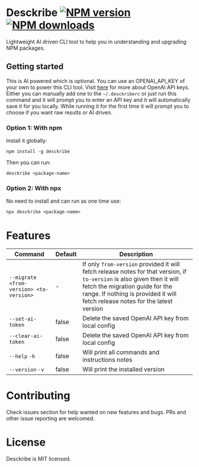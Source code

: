 # Desckribe [![NPM version](https://img.shields.io/npm/v/desckribe.svg?style=flat)](https://npmjs.com/package/desckribe) [![NPM downloads](https://img.shields.io/npm/dm/desckribe.svg?style=flat)](https://npmjs.com/package/desckribe)

Lightweight AI driven CLI tool to help you in understanding and upgrading NPM packages.

## Getting started

This is AI powered which is optional. You can use an OPENAI_API_KEY of your own to power this CLI tool. Visit [here](https://platform.openai.com/) for more about OpenAI API keys. Either you can manually add one to the `~/.desckriberc` or just run this command and it will prompt you to enter an API key and it will automatically save it for you locally. While running it for the first time it will prompt you to choose if you want raw results or AI driven.

### Option 1: With npm

Install it globally:

```shell
npm install -g desckribe
```

Then you can run:

```shell
desckribe <package-name>
```

### Option 2: With npx

No need to install and can run as one time use:

```shell
npx desckribe <package-name>
```

# Features

| Command                                 | Default | Description                                                                                                                                                                                                                                 |
| --------------------------------------- | ------- | ------------------------------------------------------------------------------------------------------------------------------------------------------------------------------------------------------------------------------------------- |
| `--migrate <from-version> <to-version>` | -       | If only `from-version` provided it will fetch release notes for that version, if `to-version` is also given then it will fetch the migration guide for the range. If nothing is provided it will fetch release notes for the latest version |
| `--set-ai-token`                        | false   | Delete the saved OpenAI API key from local config                                                                                                                                                                                           |
| `--clear-ai-token`                      | false   | Delete the saved OpenAI API key from local config                                                                                                                                                                                           |
| `--help` `-h`                           | false   | Will print all commands and instructions notes                                                                                                                                                                                              |
| `--version` `-v`                        | false   | Will print the installed version                                                                                                                                                                                                            |

# Contributing

Check issues section for help wanted on new features and bugs. PRs and other issue reporting are welcomed.

# License

Desckribe is MIT licensed.
